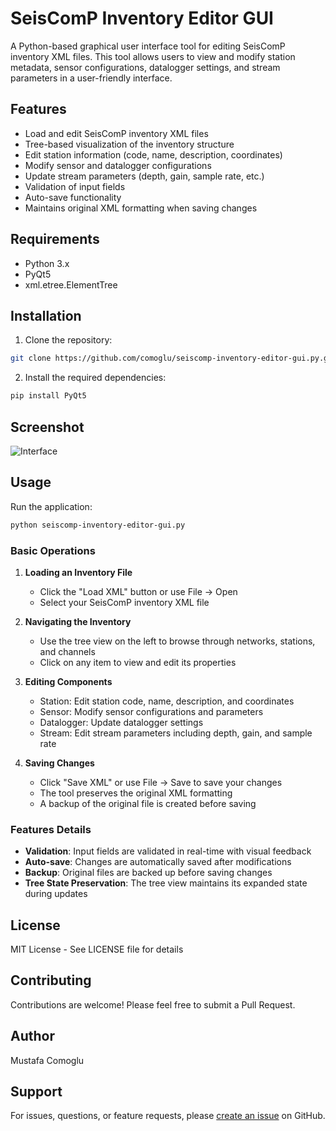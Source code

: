 # SeisComP Inventory Editor GUI

A Python-based graphical user interface tool for editing SeisComP inventory XML files. This tool allows users to view and modify station metadata, sensor configurations, datalogger settings, and stream parameters in a user-friendly interface.

## Features

- Load and edit SeisComP inventory XML files
- Tree-based visualization of the inventory structure
- Edit station information (code, name, description, coordinates)
- Modify sensor and datalogger configurations
- Update stream parameters (depth, gain, sample rate, etc.)
- Validation of input fields
- Auto-save functionality
- Maintains original XML formatting when saving changes

## Requirements

- Python 3.x
- PyQt5
- xml.etree.ElementTree

## Installation

1. Clone the repository:
```bash
git clone https://github.com/comoglu/seiscomp-inventory-editor-gui.py.git
```

2. Install the required dependencies:
```bash
pip install PyQt5
```
## Screenshot
![Interface](https://github.com/user-attachments/assets/302f709c-b2a2-436b-b646-350c91575886)

## Usage

Run the application:
```bash
python seiscomp-inventory-editor-gui.py
```

### Basic Operations

1. **Loading an Inventory File**
   - Click the "Load XML" button or use File → Open
   - Select your SeisComP inventory XML file

2. **Navigating the Inventory**
   - Use the tree view on the left to browse through networks, stations, and channels
   - Click on any item to view and edit its properties

3. **Editing Components**
   - Station: Edit station code, name, description, and coordinates
   - Sensor: Modify sensor configurations and parameters
   - Datalogger: Update datalogger settings
   - Stream: Edit stream parameters including depth, gain, and sample rate

4. **Saving Changes**
   - Click "Save XML" or use File → Save to save your changes
   - The tool preserves the original XML formatting
   - A backup of the original file is created before saving

### Features Details

- **Validation**: Input fields are validated in real-time with visual feedback
- **Auto-save**: Changes are automatically saved after modifications
- **Backup**: Original files are backed up before saving changes
- **Tree State Preservation**: The tree view maintains its expanded state during updates

## License

MIT License - See LICENSE file for details

## Contributing

Contributions are welcome! Please feel free to submit a Pull Request.

## Author

Mustafa Comoglu

## Support

For issues, questions, or feature requests, please [create an issue](https://github.com/comoglu/seiscomp-inventory-editor-gui.py/issues) on GitHub.
